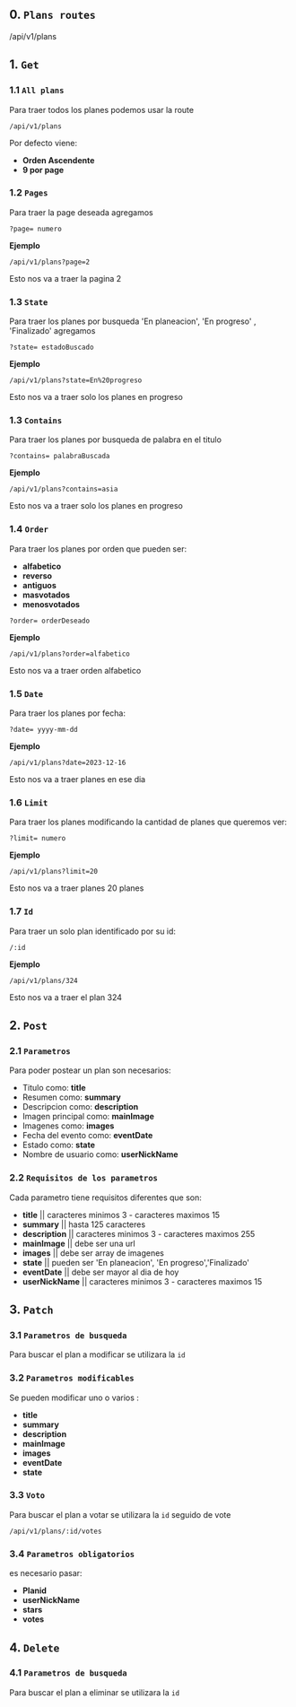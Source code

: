 ## 0. `Plans routes`
/api/v1/plans

## 1. `Get`

### 1.1 `All plans`
Para traer todos los planes podemos usar la route 
```
/api/v1/plans
```
Por defecto viene:
  - **Orden Ascendente**
  - **9 por page**

### 1.2 `Pages`

Para traer la page deseada agregamos
```
?page= numero
```
**Ejemplo**
```
/api/v1/plans?page=2
```

Esto nos va a traer la pagina 2

### 1.3 `State`

Para traer los planes por busqueda 'En planeacion', 'En progreso' , 'Finalizado' agregamos
```
?state= estadoBuscado
```
**Ejemplo**
```
/api/v1/plans?state=En%20progreso
```

Esto nos va a traer solo los planes en progreso

### 1.3 `Contains`

Para traer los planes por busqueda de palabra en el titulo
```
?contains= palabraBuscada
```
**Ejemplo**
```
/api/v1/plans?contains=asia
```

Esto nos va a traer solo los planes en progreso

### 1.4 `Order`

Para traer los planes por orden que pueden ser:
  - **alfabetico**
  - **reverso**
  - **antiguos**
  - **masvotados**
  - **menosvotados**
```
?order= orderDeseado
```
**Ejemplo**
```
/api/v1/plans?order=alfabetico
```

Esto nos va a traer orden alfabetico

### 1.5 `Date`

Para traer los planes por fecha:
```
?date= yyyy-mm-dd
```
**Ejemplo**
```
/api/v1/plans?date=2023-12-16
```

Esto nos va a traer planes en ese dia

### 1.6 `Limit`

Para traer los planes modificando la cantidad de planes que queremos ver:
```
?limit= numero
```
**Ejemplo**
```
/api/v1/plans?limit=20
```

Esto nos va a traer planes 20 planes

### 1.7 `Id`

Para traer un solo plan identificado por su id:
```
/:id
```
**Ejemplo**
```
/api/v1/plans/324
```

Esto nos va a traer el plan 324 

## 2. `Post`

### 2.1 `Parametros`

Para poder postear un plan son necesarios:
  - Titulo como: **title**
  - Resumen como: **summary**
  - Descripcion como: **description**
  - Imagen principal como: **mainImage**
  - Imagenes como: **images**
  - Fecha del evento como: **eventDate**
  - Estado como: **state**
  - Nombre de usuario como: **userNickName**

### 2.2 `Requisitos de los parametros`

Cada parametro tiene requisitos diferentes que son:
  - **title** || caracteres minimos 3 - caracteres maximos 15
  - **summary** || hasta 125 caracteres
  - **description** || caracteres minimos 3 - caracteres maximos 255
  - **mainImage** || debe ser una url
  - **images** || debe ser array de imagenes 
  - **state** || pueden ser 'En planeacion', 'En progreso','Finalizado'
  - **eventDate** || debe ser mayor al dia de hoy
  - **userNickName** || caracteres minimos 3 - caracteres maximos 15

## 3. `Patch`

### 3.1 `Parametros de busqueda`

Para buscar el plan a modificar se utilizara la `id`

### 3.2 `Parametros modificables`

Se pueden modificar uno o varios :
  - **title**
  - **summary**
  - **description**
  - **mainImage**
  - **images**
  - **eventDate**
  - **state**

### 3.3 `Voto`

Para buscar el plan a votar se utilizara la `id` seguido de vote

```
/api/v1/plans/:id/votes
```

### 3.4 `Parametros obligatorios`

es necesario pasar:
  - **Planid**
  - **userNickName**
  - **stars**
  - **votes**

## 4. `Delete`

### 4.1 `Parametros de busqueda`

Para buscar el plan a eliminar se utilizara la `id`

